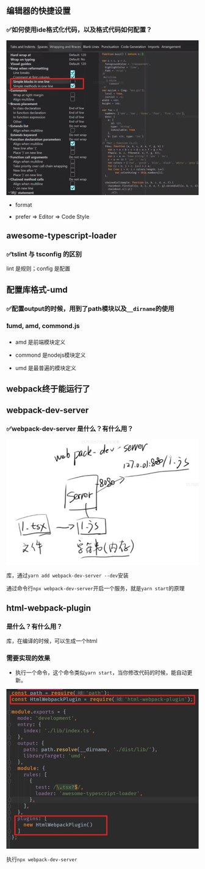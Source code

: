 ## 编辑器的快捷设置

### ✅如何使用ide格式化代码，以及格式代码如何配置？

![](https://raw.githubusercontent.com/wojiaofengzhongzhuifeng/image-host/master/img/20190803092029.png)

- format

- prefer => Editor => Code Style

## awesome-typescript-loader

### ✅tslint 与 tsconfig 的区别

  lint 是规则；config 是配置 

## 配置库格式-umd

### ✅配置output的时候，用到了path模块以及`__dirname`的使用

### ❗️umd, amd, commond.js

- amd 是前端模块定义

- commond 是nodejs模块定义 

- umd 是最普遍的模块定义

## webpack终于能运行了

## webpack-dev-server

### ✅webpack-dev-server 是什么？有什么用？

  ![](https://raw.githubusercontent.com/wojiaofengzhongzhuifeng/image-host/master/img/20190803104355.png)

  库，通过`yarn add webpack-dev-server --dev`安装
  
  通过命令行`npx webpack-dev-server`开启一个服务，就是`yarn start`的原理
  
## html-webpack-plugin

### 是什么？有什么用？

  库，在编译的时候，可以生成一个html
  
### 需要实现的效果

  - 执行一个命令，这个命令类似`yarn start`，当你修改代码的时候，能自动更新。
  
  ![](https://raw.githubusercontent.com/wojiaofengzhongzhuifeng/image-host/master/img/20190803210430.png)
  
  执行`npx webpack-dev-server`
  
